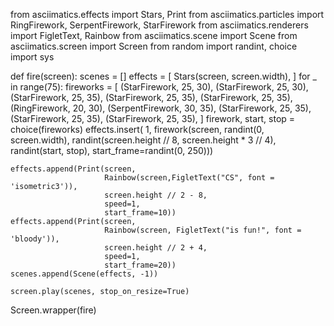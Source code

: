 from asciimatics.effects import Stars, Print
from asciimatics.particles import RingFirework, SerpentFirework, StarFirework
from asciimatics.renderers import FigletText, Rainbow
from asciimatics.scene import Scene
from asciimatics.screen import Screen
from random import randint, choice
import sys


def fire(screen):
    scenes = []
    effects = [
        Stars(screen, screen.width),
    ]
    for _ in range(75):
        fireworks = [
            (StarFirework, 25, 30),
            (StarFirework, 25, 30),
            (StarFirework, 25, 35),
            (StarFirework, 25, 35),
            (StarFirework, 25, 35),
            (RingFirework, 20, 30),
            (SerpentFirework, 30, 35),
            (StarFirework, 25, 35),
            (StarFirework, 25, 35),
            (StarFirework, 25, 35),
        ]
        firework, start, stop = choice(fireworks)
        effects.insert(
            1,
            firework(screen,
                     randint(0, screen.width),
                     randint(screen.height // 8, screen.height * 3 // 4),
                     randint(start, stop),
                     start_frame=randint(0, 250)))

    effects.append(Print(screen,
                         Rainbow(screen,FigletText("CS", font = 'isometric3')),
                         screen.height // 2 - 8,
                         speed=1,
                         start_frame=10))
    effects.append(Print(screen,
                         Rainbow(screen, FigletText("is fun!", font = 'bloody')),
                         screen.height // 2 + 4,
                         speed=1,
                         start_frame=20))
    scenes.append(Scene(effects, -1))

    screen.play(scenes, stop_on_resize=True)

Screen.wrapper(fire) 
